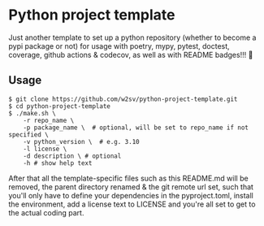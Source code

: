# __Python project template__

Just another template to set up a python repository (whether to become a pypi package or not) for usage with poetry, mypy, pytest, doctest, coverage, github actions & codecov, as well as with README badges!!! 🤯 

## Usage
```shell
$ git clone https://github.com/w2sv/python-project-template.git
$ cd python-project-template
$ ./make.sh \
    -r repo_name \
    -p package_name \  # optional, will be set to repo_name if not specified \
    -v python_version \  # e.g. 3.10
    -l license \
    -d description \ # optional
    -h # show help text
```

After that all the template-specific files such as this README.md will be removed, the parent directory renamed & the git remote url set, such that you'll only have to define your dependencies in the pyproject.toml, install the environment, add a license text to LICENSE and you're all set to get to the actual coding part.     
